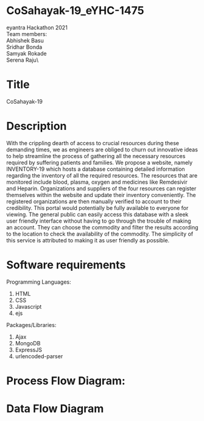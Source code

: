 # CoSahayak-19_eYHC-1475
eyantra Hackathon 2021\
Team members:\
Abhishek Basu\
Sridhar Bonda\
Samyak Rokade\
Serena Raju\

# Title
CoSahayak-19

# Description
With the crippling dearth of access to crucial resources during these demanding times, we as engineers are obliged to churn out innovative ideas to help streamline the process of gathering all the necessary resources required by suffering patients and families. We propose a website, namely INVENTORY-19 which hosts a database containing detailed information regarding the inventory of all the required resources. The resources that are monitored include blood, plasma, oxygen and medicines like Remdesivir and Heparin. Organizations and suppliers of the four resources can register themselves within the website and update their inventory conveniently. The registered organizations are then manually verified to account to their credibility. This portal would potentially be fully available to everyone for viewing. The general public can easily access this database with a sleek user friendly interface without having to go through the trouble of making an account. They can choose the commodity and filter the results according to the location to check the availability of the commodity. The simplicity of this service is attributed to making it as user friendly as possible.

# Software requirements
Programming Languages:
1. HTML
2. CSS
3. Javascript
4. ejs

Packages/Libraries:
1. Ajax
2. MongoDB
3. ExpressJS
4. urlencoded-parser

# Process Flow Diagram:


# Data Flow Diagram
